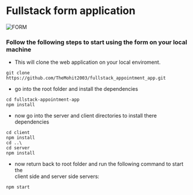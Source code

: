# Fullstack form application
![FORM](https://user-images.githubusercontent.com/99909551/227035736-a7f5373c-9f52-43e3-8975-8a5e8c459315.png)

### Follow the following steps to start using the form on your local machine

- This will clone the web application on your local enviroment.

```
git clone https://github.com/TheMohit2003/fullstack_appointment_app.git
```

- go into the root folder and install the dependencies

```
cd fullstack-appointment-app
npm install
```

- now go into the server and client directories to install there dependencies

```
cd client
npm install
cd ..\
cd server
npm install
```

- now return back to root folder and run the following command to start the  
  client side and server side servers:

```
npm start
```
